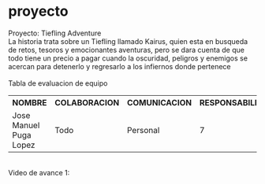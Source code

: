 # proyecto
Proyecto: Tiefling Adventure<br>
La historia trata sobre un Tiefling llamado Kairus, quien esta en busqueda de retos, tesoros y emocionantes aventuras, pero se dara cuenta de que todo tiene un precio a pagar cuando la oscuridad, peligros y enemigos se acercan para detenerlo y regresarlo a los infiernos donde pertenece<br>
<br>
Tabla de evaluacion de equipo<br>
<table>
  <tr>
    <th>NOMBRE</th>
    <th>COLABORACION</th>
    <th>COMUNICACION</th>
    <th>RESPONSABILIDAD</th>
  </tr>
  <tr>
    <td>Jose Manuel Puga Lopez</td>
    <td>Todo</td>
    <td>Personal</td>
    <td>7</td>
  </tr>
</table>
<br>
Video de avance 1:<br>
